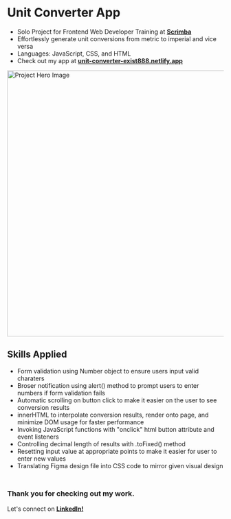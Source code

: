 # __Unit Converter App__
- Solo Project for Frontend Web Developer Training at <a href="https://v2.scrimba.com">__Scrimba__</a><br/>
- Effortlessly generate unit conversions from metric to imperial and vice versa
- Languages: JavaScript, CSS, and HTML
- Check out my app at <a href="https://unit-converter-exist888.netlify.app/">__unit-converter-exist888.netlify.app__</a>

<img src="https://github.com/user-attachments/assets/c41e24d2-046e-46ae-a5ba-a43c8d30629b" alt="Project Hero Image" width="620">
<br/>

## __Skills Applied__
- Form validation using Number object to ensure users input valid charaters
- Broser notification using alert() method to prompt users to enter numbers if form validation fails
- Automatic scrolling on button click to make it easier on the user to see conversion results
- innerHTML to interpolate conversion results, render onto page, and minimize DOM usage for faster performance
- Invoking JavaScript functions with "onclick" html button attribute and event listeners
- Controlling decimal length of results with .toFixed() method
- Resetting input value at appropriate points to make it easier for user to enter new values
- Translating Figma design file into CSS code to mirror given visual design
<br/> <br/>

##
### __Thank you for checking out my work.__
Let's connect on <a href="https://www.linkedin.com/in/filip-herbst/">__LinkedIn!__</a>
